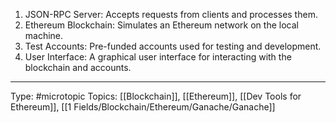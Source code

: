 1.  JSON-RPC Server: Accepts requests from clients and processes them.
2.  Ethereum Blockchain: Simulates an Ethereum network on the local machine.
3.  Test Accounts: Pre-funded accounts used for testing and development.
4.  User Interface: A graphical user interface for interacting with the blockchain and accounts.

___
Type: #microtopic 
Topics: [[Blockchain]], [[Ethereum]], [[Dev Tools for Ethereum]], [[1 Fields/Blockchain/Ethereum/Ganache/Ganache]]

